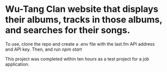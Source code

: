 # Wu-Tang Clan website that displays their albums, tracks in those albums, and searches for their songs. 

To use, clone the repo and create a .env file with the last.fm API address and API key. Then, and run _npm start_

This project was completed within ten hours as a test project for a job application. 
